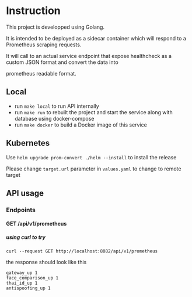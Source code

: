 # Instruction

This project is developped using Golang.

It is intended to be deployed as a sidecar container which will respond to a Prometheus scraping requests.

It will call to an actual service endpoint that expose healthcheck as a custom JSON format and convert the data into

prometheus readable format.

## Local

- run `make local` to run API internally
- run `make run` to rebuilt the project and start the service along with database using docker-compose
- run `make docker` to build a Docker image of this service

## Kubernetes

Use `helm upgrade prom-convert ./helm --install` to install the release

Please change `target.url` parameter in `values.yaml` to change to remote target
## API usage

### Endpoints

#### GET /api/v1/prometheus

##### using curl to try

```
curl --request GET http://localhost:8082/api/v1/prometheus
```

the response should look like this

```
gateway_up 1
face_comparison_up 1
thai_id_up 1
antispoofing_up 1
```